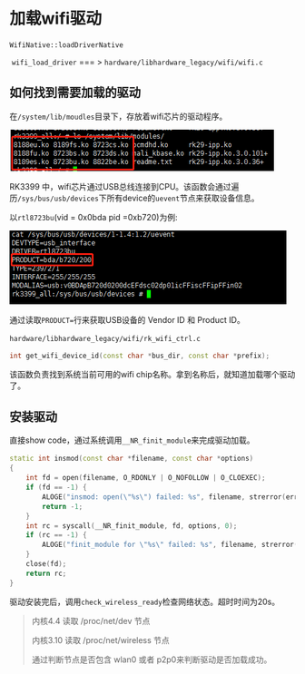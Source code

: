 # 加载wifi驱动
`WifiNative::loadDriverNative`

​	`wifi_load_driver`            === > `hardware/libhardware_legacy/wifi/wifi.c`





## 如何找到需要加载的驱动

在`/system/lib/moudles`目录下，存放着wifi芯片的驱动程序。

![1577783570219](images/1577783570219.png)



RK3399 中，wifi芯片通过USB总线连接到CPU。该函数会通过遍历`/sys/bus/usb/devices`下所有device的`uevent`节点来获取设备信息。

以`rtl8723bu`(vid = 0x0bda  pid =0xb720)为例:

![1577784721455](images/1577784721455.png)

通过读取`PRODUCT=`行来获取USB设备的 Vendor ID 和 Product ID。

`hardware/libhardware_legacy/wifi/rk_wifi_ctrl.c`

```c++
int get_wifi_device_id(const char *bus_dir, const char *prefix);
```

该函数负责找到系统当前可用的wifi chip名称。拿到名称后，就知道加载哪个驱动了。



## 安装驱动

直接show code，通过系统调用`__NR_finit_module`来完成驱动加载。

```c++
static int insmod(const char *filename, const char *options)
{
    int fd = open(filename, O_RDONLY | O_NOFOLLOW | O_CLOEXEC);
    if (fd == -1) {
        ALOGE("insmod: open(\"%s\") failed: %s", filename, strerror(errno));
        return -1;
    }
    int rc = syscall(__NR_finit_module, fd, options, 0);
    if (rc == -1) {
        ALOGE("finit_module for \"%s\" failed: %s", filename, strerror(errno));
    }
    close(fd);
    return rc;
}
```



驱动安装完后，调用`check_wireless_ready`检查网络状态。超时时间为20s。

> 内核4.4 	读取  /proc/net/dev 节点
>
> 内核3.10   读取 /proc/net/wireless 节点
>
> 通过判断节点是否包含 wlan0 或者 p2p0来判断驱动是否加载成功。


